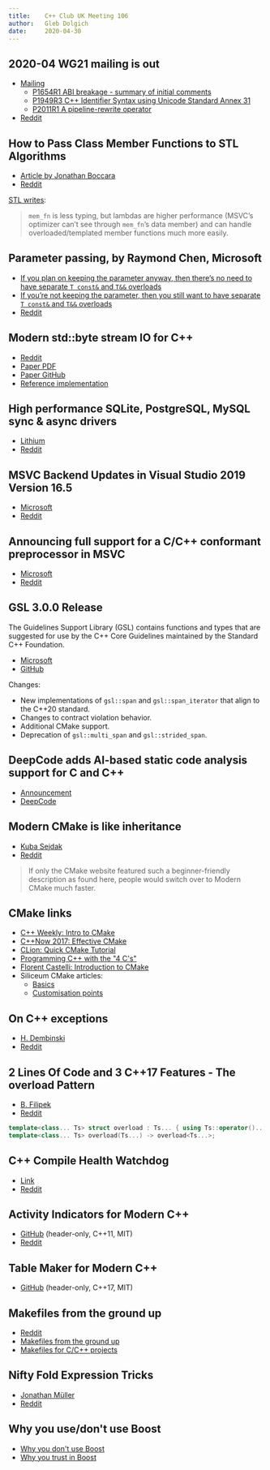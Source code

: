 ```yaml
---
title:    C++ Club UK Meeting 106
author:   Gleb Dolgich
date:     2020-04-30
---
```


## 2020-04 WG21 mailing is out

* [Mailing](http://www.open-std.org/jtc1/sc22/wg21/docs/papers/2020/#mailing2020-04)
  * [P1654R1 ABI breakage - summary of initial comments](http://www.open-std.org/jtc1/sc22/wg21/docs/papers/2020/p1654r1.html)
  * [P1949R3 C++ Identifier Syntax using Unicode Standard Annex 31](http://www.open-std.org/jtc1/sc22/wg21/docs/papers/2020/p1949r3.html)
  * [P2011R1 A pipeline-rewrite operator](http://www.open-std.org/jtc1/sc22/wg21/docs/papers/2020/p2011r1.html)
* [Reddit](https://www.reddit.com/r/cpp/comments/g75uab/202004_wg21_mailing_is_out/)

## How to Pass Class Member Functions to STL Algorithms

* [Article by Jonathan Boccara](https://www.fluentcpp.com/2020/03/06/how-to-pass-class-member-functions-to-stl-algorithms/)
* [Reddit](https://www.reddit.com/r/cpp/comments/febn53/fluent_c_how_to_pass_class_member_functions_to/)

[STL writes](https://www.reddit.com/r/cpp/comments/febn53/fluent_c_how_to_pass_class_member_functions_to/fjn009x?utm_source=share&utm_medium=web2x):

> `mem_fn` is less typing, but lambdas are higher performance (MSVC’s optimizer can’t see through `mem_fn`’s data member) and can handle overloaded/templated member functions much more easily.

## Parameter passing, by Raymond Chen, Microsoft

* [If you plan on keeping the parameter anyway, then there’s no need to have separate `T const&` and `T&&` overloads](https://devblogs.microsoft.com/oldnewthing/20200219-00/?p=103452)
* [If you’re not keeping the parameter, then you still want to have separate `T const&` and `T&&` overloads](https://devblogs.microsoft.com/oldnewthing/20200220-00/?p=103463)
* [Reddit](https://www.reddit.com/r/cpp/comments/f73g4a/if_youre_not_keeping_the_parameter_then_you_still/)

## Modern std::byte stream IO for C++

* [Reddit](https://www.reddit.com/r/cpp/comments/fe72kp/modern_stdbyte_stream_io_for_c/)
* [Paper PDF](https://github.com/Lyberta/cpp-io/raw/master/generated/Paper.pdf)
* [Paper GitHub](https://github.com/Lyberta/cpp-io)
* [Reference implementation](https://github.com/Lyberta/cpp-io-impl)

## High performance SQLite, PostgreSQL, MySQL sync & async drivers

* [Lithium](https://github.com/matt-42/lithium/tree/master/libraries/sql)
* [Reddit](https://www.reddit.com/r/cpp/comments/fn31cp/high_performance_sqlite_postgresql_mysql_sync/)

## MSVC Backend Updates in Visual Studio 2019 Version 16.5

* [Microsoft](https://devblogs.microsoft.com/cppblog/msvc-backend-updates-in-visual-studio-2019-version-16-5/)
* [Reddit](https://www.reddit.com/r/cpp/comments/g2snnt/msvc_backend_updates_in_visual_studio_2019/)

## Announcing full support for a C/C++ conformant preprocessor in MSVC

* [Microsoft](https://devblogs.microsoft.com/cppblog/announcing-full-support-for-a-c-c-conformant-preprocessor-in-msvc/)
* [Reddit](https://www.reddit.com/r/cpp/comments/g3srxt/announcing_full_support_for_a_cc_conformant/)

## GSL 3.0.0 Release

The Guidelines Support Library (GSL) contains functions and types that are suggested for use by the C++ Core Guidelines maintained by the Standard C++ Foundation.

* [Microsoft](https://devblogs.microsoft.com/cppblog/gsl-3-0-0-release/)
* [GitHub](https://github.com/microsoft/GSL/releases/tag/v3.0.0)

Changes:

* New implementations of `gsl::span` and `gsl::span_iterator` that align to the C++20 standard.
* Changes to contract violation behavior.
* Additional CMake support.
* Deprecation of `gsl::multi_span` and `gsl::strided_span`.

## DeepCode adds AI-based static code analysis support for C and C++

* [Announcement](https://medium.com/deepcode-ai/deepcode-adds-ai-based-static-code-analysis-support-for-c-and-c-83128ecee90f)
* [DeepCode](https://www.deepcode.ai)

## Modern CMake is like inheritance

* [Kuba Sejdak](https://kubasejdak.com/modern-cmake-is-like-inheritance)
* [Reddit](https://www.reddit.com/r/cpp/comments/erbkrk/modern_cmake_is_like_inheritance/)

> If only the CMake website featured such a beginner-friendly description as found here, people would switch over to Modern CMake much faster.

## CMake links

* [C++ Weekly: Intro to CMake](https://www.youtube.com/watch?v=HPMvU64RUTY)
* [C++Now 2017: Effective CMake](https://www.youtube.com/watch?v=bsXLMQ6WgIk)
* [CLion: Quick CMake Tutorial](https://www.jetbrains.com/help/clion/quick-cmake-tutorial.html)
* [Programming C++ with the "4 C's"](https://blog.conan.io/2016/05/10/Programming-C++-with-the-4-Cs-Clang,-CMake,-CLion-and-Conan.html)
* [Florent Castelli: Introduction to CMake](https://www.youtube.com/watch?v=jt3meXdP-QI)
* Siliceum CMake articles:
  * [Basics](https://www.siliceum.com/en/blog/post/cmake_01_cmake-basics)
  * [Customisation points](https://www.siliceum.com/en/blog/post/cmake_02_customization-points)

## On C++ exceptions

* [H. Dembinski](https://github.com/HDembinski/essays/blob/master/exceptions.md)
* [Reddit](https://www.reddit.com/r/cpp/comments/fw882x/things_i_learned_about_c_exceptions_from_boost/)

## 2 Lines Of Code and 3 C++17 Features - The overload Pattern

* [B. Filipek](https://www.bfilipek.com/2019/02/2lines3featuresoverload.html)
* [Reddit](https://www.reddit.com/r/cpp/comments/ep7gjm/2_lines_of_code_and_3_c17_features_the_overload/)

```c++
template<class... Ts> struct overload : Ts... { using Ts::operator()...; };
template<class... Ts> overload(Ts...) -> overload<Ts...>;
```

## C++ Compile Health Watchdog

* [Link](https://artificial-mind.net/projects/compile-health/)
* [Reddit](https://www.reddit.com/r/cpp/comments/g2acf3/c_compile_health_comparison_of_various_headers_on/)

## Activity Indicators for Modern C++

* [GitHub](https://github.com/p-ranav/indicators) (header-only, C++11, MIT)
* [Reddit](https://www.reddit.com/r/cpp/comments/e6he16/indicators_activity_indicators_for_modern_c/)

## Table Maker for Modern C++

* [GitHub](https://github.com/p-ranav/tabulate) (header-only, C++17, MIT)

## Makefiles from the ground up

* [Reddit](https://www.reddit.com/r/cpp/comments/ebik94/makefiles_from_the_ground_up/)
* [Makefiles from the ground up](https://avikdas.com/2019/11/18/makefiles-from-the-ground-up.html)
* [Makefiles for C/C++ projects](https://avikdas.com/2019/12/16/makefiles-for-c-cpp-projects.html)

## Nifty Fold Expression Tricks

* [Jonathan Müller](https://foonathan.net/2020/05/fold-tricks/#content)
* [Reddit](https://www.reddit.com/r/cpp/comments/gdvqiq/nifty_fold_expression_tricks/)

## Why you use/don't use Boost

* [Why you don't use Boost](https://www.reddit.com/r/cpp/comments/gfowpq/why_you_dont_use_boost/)
* [Why you trust in Boost](https://www.reddit.com/r/cpp/comments/gfr46l/why_you_trust_in_boost/)
